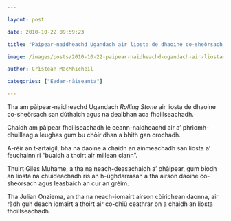 ```yaml
---

layout: post

date: 2010-10-22 09:59:23

title: "Pàipear-naidheachd Ugandach air liosta de dhaoine co-sheòrsach fhoillseachadh"

image: /images/posts/2010-10-22-paipear-naidheachd-ugandach-air-liosta-de-dhaoine-co-sheorsach-fhoillseachadh.webp

author: Crìstean MacMhìcheil

categories: ["Eadar-nàiseanta"]

---
```


Tha am pàipear-naidheachd Ugandach *Rolling Stone* air liosta de dhaoine co-sheòrsach san dùthaich agus na dealbhan aca fhoillseachadh.

Chaidh am pàipear fhoillseachadh le ceann-naidheachd air a’ phrìomh-dhuilleag a leughas gum bu chòir dhan a bhith gan crochadh.

A-rèir an t-artaigil, bha na daoine a chaidh an ainmeachadh san liosta a’ feuchainn ri “buaidh a thoirt air millean clann”.

Thuirt Giles Muhame, a tha na neach-deasachaidh a’ phàipear, gum biodh an liosta na chuideachadh ris an h-ùghdarrasan a tha airson daoine co-sheòrsach agus leasbaich an cur an grèim.

Tha Julian Onziema, an tha na neach-iomairt airson còirichean daonna, air ràdh gun deach iomairt a thoirt air co-dhiù ceathrar on a chaidh an liosta fhoillseachadh.
